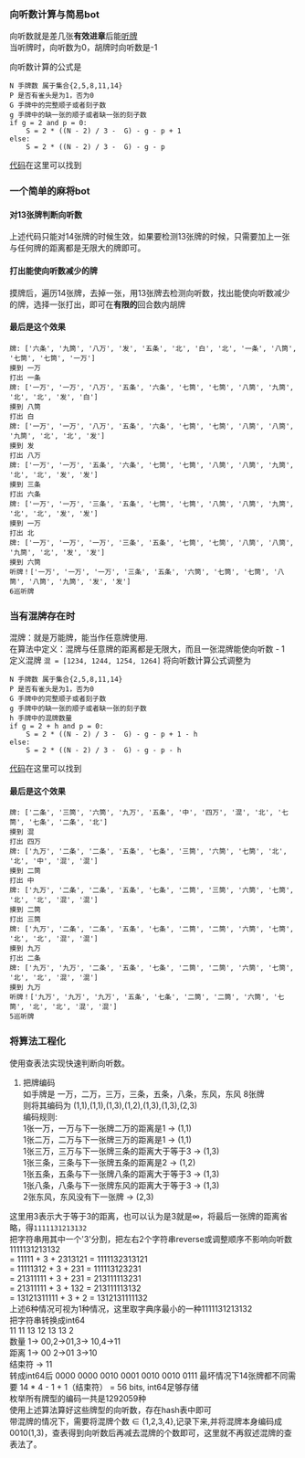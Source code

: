 ### 向听数计算与简易bot

向听数就是差几张**有效进章**后能[听牌](https://baike.baidu.com/item/%E5%90%AC%E7%89%8C/11035712?fr=aladdin)  
当听牌时，向听数为0，胡牌时向听数是-1

向听数计算的公式是
```
N 手牌数 属于集合{2,5,8,11,14}
P 是否有雀头是为1，否为0
G 手牌中的完整顺子或者刻子数
g 手牌中的缺一张的顺子或者缺一张的刻子数
if g = 2 and p = 0:
    S = 2 * ((N - 2) / 3 -  G) - g - p + 1  
else: 
    S = 2 * ((N - 2) / 3 -  G) - g - p
```
[代码](https://github.com/mmooyyii/mmooyyii/blob/master/code/mahjong_bot.py)在这里可以找到

### 一个简单的麻将bot

#### 对13张牌判断向听数
上述代码只能对14张牌的时候生效，如果要检测13张牌的时候，只需要加上一张与任何牌的距离都是无限大的牌即可。

#### 打出能使向听数减少的牌
摸牌后，遍历14张牌，去掉一张，用13张牌去检测向听数，找出能使向听数减少的牌，选择一张打出，即可在**有限的**回合数内胡牌

#### 最后是这个效果
```
牌: ['六条', '九筒', '八万', '发', '五条', '北', '白', '北', '一条', '八筒', '七筒', '七筒', '一万'] 
摸到 一万 
打出 一条 
牌: ['一万', '一万', '八万', '五条', '六条', '七筒', '七筒', '八筒', '九筒', '北', '北', '发', '白'] 
摸到 八筒 
打出 白 
牌: ['一万', '一万', '八万', '五条', '六条', '七筒', '七筒', '八筒', '八筒', '九筒', '北', '北', '发'] 
摸到 发 
打出 八万 
牌: ['一万', '一万', '五条', '六条', '七筒', '七筒', '八筒', '八筒', '九筒', '北', '北', '发', '发'] 
摸到 三条 
打出 六条 
牌: ['一万', '一万', '三条', '五条', '七筒', '七筒', '八筒', '八筒', '九筒', '北', '北', '发', '发'] 
摸到 一万 
打出 北 
牌: ['一万', '一万', '一万', '三条', '五条', '七筒', '七筒', '八筒', '八筒', '九筒', '北', '发', '发'] 
摸到 六筒 
听牌！['一万', '一万', '一万', '三条', '五条', '六筒', '七筒', '七筒', '八筒', '八筒', '九筒', '发', '发']
6巡听牌
```


### 当有混牌存在时
混牌：就是万能牌，能当作任意牌使用.  
在算法中定义：混牌与任意牌的距离都是无限大，而且一张混牌能使向听数 - 1  
定义混牌
`混 = [1234, 1244, 1254, 1264]`
将向听数计算公式调整为  
```
N 手牌数 属于集合{2,5,8,11,14}
P 是否有雀头是为1，否为0
G 手牌中的完整顺子或者刻子数
g 手牌中的缺一张的顺子或者缺一张的刻子数
h 手牌中的混牌数量
if g = 2 + h and p = 0:
    S = 2 * ((N - 2) / 3 -  G) - g - p + 1 - h  
else: 
    S = 2 * ((N - 2) / 3 -  G) - g - p - h
```
[代码](https://github.com/mmooyyii/mmooyyii/blob/master/code/mahjong_bot_with_hun.py)在这里可以找到
#### 最后是这个效果
```
牌: ['二条', '三筒', '六筒', '九万', '五条', '中', '四万', '混', '北', '七筒', '七条', '二条', '北'] 
摸到 混 
打出 四万 
牌: ['九万', '二条', '二条', '五条', '七条', '三筒', '六筒', '七筒', '北', '北', '中', '混', '混'] 
摸到 二筒 
打出 中 
牌: ['九万', '二条', '二条', '五条', '七条', '二筒', '三筒', '六筒', '七筒', '北', '北', '混', '混'] 
摸到 二筒 
打出 三筒 
牌: ['九万', '二条', '二条', '五条', '七条', '二筒', '二筒', '六筒', '七筒', '北', '北', '混', '混'] 
摸到 九万 
打出 二条 
牌: ['九万', '九万', '二条', '五条', '七条', '二筒', '二筒', '六筒', '七筒', '北', '北', '混', '混'] 
摸到 九万 
听牌！['九万', '九万', '九万', '五条', '七条', '二筒', '二筒', '六筒', '七筒', '北', '北', '混', '混']
5巡听牌
```

### 将算法工程化
使用查表法实现快速判断向听数。  
1. 把牌编码  
如手牌是 一万，二万，三万，三条，五条，八条，东风，东风 8张牌  
则将其编码为 (1,1),(1,1),(1,3),(1,2),(1,3),(1,3),(2,3)  
编码规则:  
1张一万，一万与下一张牌二万的距离是1 -> (1,1)  
1张二万，二万与下一张牌三万的距离是1 -> (1,1)  
1张三万，三万与下一张牌三条的距离大于等于3 -> (1,3)  
1张三条，三条与下一张牌五条的距离是2 -> (1,2)  
1张五条，五条与下一张牌八条的距离大于等于3 -> (1,3)  
1张八条，八条与下一张牌东风的距离大于等于3 -> (1,3)  
2张东风，东风没有下一张牌 -> (2,3)  

这里用3表示大于等于3的距离，也可以认为是3就是∞，将最后一张牌的距离省略，得`1111131213132`  
把字符串用其中一个'3'分割，把左右2个字符串reverse或调整顺序不影响向听数  
1111131213132   
=   11111 + 3 + 2313121 = 1111132313121   
=   11111312 + 3 + 231 = 111113123231   
=   21311111 + 3 + 231 = 213111113231   
=   21311111 + 3 + 132 = 213111113132   
=   13121311111 + 3 + 2  = 1312131111132   
上述6种情况可视为1种情况，这里取字典序最小的一种1111131213132  
把字符串转换成int64   
11 11 13 12 13 13 2   
数量 1-> 00,2->01,3-> 10,4->11    
距离 1-> 00 2->01 3->10  
结束符 -> 11   
转成int64后 0000 0000 0010 0001 0010 0010 0111 
最坏情况下14张牌都不同需要 14 * 4 - 1 + 1（结束符） = 56 bits, int64足够存储    
枚举所有牌型的编码一共是1292059种  
使用上述算法算好这些牌型的向听数，存在hash表中即可  
带混牌的情况下，需要将混牌个数 ∈ {1,2,3,4},记录下来,并将混牌本身编码成0010(1,3)，查表得到向听数后再减去混牌的个数即可，这里就不再叙述混牌的查表法了。

